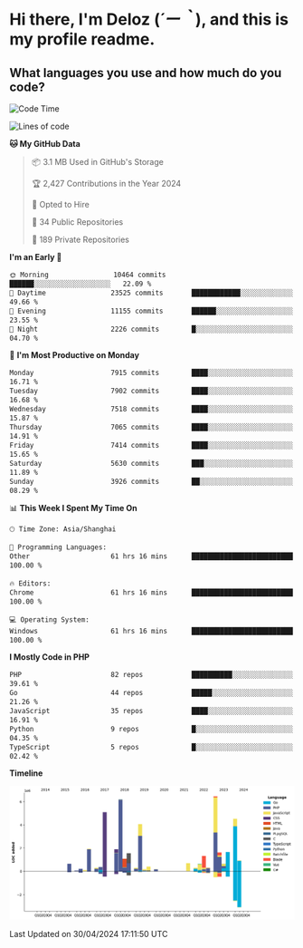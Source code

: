 # **Hi there, I'm Deloz (*´ー｀*), and this is my profile readme.**

## **What languages you use and how much do you code?**

<!--START_SECTION:waka-->
![Code Time](http://img.shields.io/badge/Code%20Time-3%2C891%20hrs%202%20mins-blue)

![Lines of code](https://img.shields.io/badge/From%20Hello%20World%20I%27ve%20Written-43.4%20million%20lines%20of%20code-blue)

**🐱 My GitHub Data** 

> 📦 3.1 MB Used in GitHub's Storage 
 > 
> 🏆 2,427 Contributions in the Year 2024
 > 
> 💼 Opted to Hire
 > 
> 📜 34 Public Repositories 
 > 
> 🔑 189 Private Repositories 
 > 
**I'm an Early 🐤** 

```text
🌞 Morning                10464 commits       ██████░░░░░░░░░░░░░░░░░░░   22.09 % 
🌆 Daytime                23525 commits       ████████████░░░░░░░░░░░░░   49.66 % 
🌃 Evening                11155 commits       ██████░░░░░░░░░░░░░░░░░░░   23.55 % 
🌙 Night                  2226 commits        █░░░░░░░░░░░░░░░░░░░░░░░░   04.70 % 
```
📅 **I'm Most Productive on Monday** 

```text
Monday                   7915 commits        ████░░░░░░░░░░░░░░░░░░░░░   16.71 % 
Tuesday                  7902 commits        ████░░░░░░░░░░░░░░░░░░░░░   16.68 % 
Wednesday                7518 commits        ████░░░░░░░░░░░░░░░░░░░░░   15.87 % 
Thursday                 7065 commits        ████░░░░░░░░░░░░░░░░░░░░░   14.91 % 
Friday                   7414 commits        ████░░░░░░░░░░░░░░░░░░░░░   15.65 % 
Saturday                 5630 commits        ███░░░░░░░░░░░░░░░░░░░░░░   11.89 % 
Sunday                   3926 commits        ██░░░░░░░░░░░░░░░░░░░░░░░   08.29 % 
```


📊 **This Week I Spent My Time On** 

```text
🕑︎ Time Zone: Asia/Shanghai

💬 Programming Languages: 
Other                    61 hrs 16 mins      █████████████████████████   100.00 % 

🔥 Editors: 
Chrome                   61 hrs 16 mins      █████████████████████████   100.00 % 

💻 Operating System: 
Windows                  61 hrs 16 mins      █████████████████████████   100.00 % 
```

**I Mostly Code in PHP** 

```text
PHP                      82 repos            ██████████░░░░░░░░░░░░░░░   39.61 % 
Go                       44 repos            █████░░░░░░░░░░░░░░░░░░░░   21.26 % 
JavaScript               35 repos            ████░░░░░░░░░░░░░░░░░░░░░   16.91 % 
Python                   9 repos             █░░░░░░░░░░░░░░░░░░░░░░░░   04.35 % 
TypeScript               5 repos             █░░░░░░░░░░░░░░░░░░░░░░░░   02.42 % 
```



**Timeline**

![Lines of Code chart](https://raw.githubusercontent.com/deloz/deloz/main/assets/bar_graph.png)


 Last Updated on 30/04/2024 17:11:50 UTC
<!--END_SECTION:waka-->
